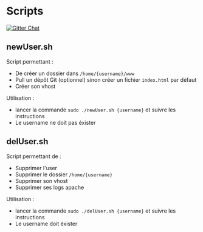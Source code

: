 # Scripts
[![Gitter Chat](http://img.shields.io/badge/chat-online-brightgreen.svg)](https://gitter.im/Digital-Design/Scripts)

## newUser.sh

Script permettant :
  - De créer un dossier dans ``` /home/{username}/www ```
  - Pull un dépôt Git (optionnel) sinon créer un fichier ``` index.html ``` par défaut
  - Créer son vhost

Utilisation :
  - lancer la commande ``` sudo ./newUser.sh {username} ``` et suivre les instructions
  - Le username ne doit pas éxister

## delUser.sh

Script permettant de :
  - Supprimer l'user
  - Supprimer le dossier ``` /home/{username} ```
  - Supprimer son vhost
  - Supprimer ses logs apache

Utilisation :
  - lancer la commande ``` sudo ./delUser.sh {username} ``` et suivre les instructions
  - Le username doit éxister
